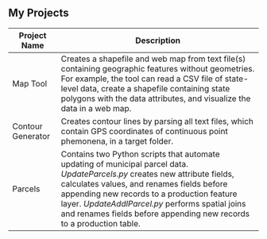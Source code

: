 ## My Projects

Project Name  |  Description
-------------  |-------------
Map Tool | Creates a shapefile and web map from text file(s) containing geographic features without geometries. For example, the tool can read a CSV file of state-level data, create a shapefile containing state polygons with the data attributes, and visualize the data in a web map. 
Contour Generator | Creates contour lines by parsing all text files, which contain GPS coordinates of continuous point phemonena, in a target folder. 
Parcels | Contains two Python scripts that automate updating of municipal parcel data. <em>UpdateParcels.py</em> creates new attribute fields, calculates values, and renames fields before appending new records to a production feature layer. <em>UpdateAddlParcel.py</em> performs spatial joins and renames fields before appending new records to a production table. 
